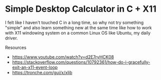 # Simple Desktop Calculator in C + X11

I felt like I haven't touched C in a long time, so why not try something "simple"
and also learn something new at the same time like how to work with X11 windowing
system on a common Linux OS like Ubuntu, my daily driver.

Resources
- https://www.youtube.com/watch?v=d2E7ryHCK08
- https://stackoverflow.com/questions/10792361/how-do-i-gracefully-exit-an-x11-event-loop
- https://tronche.com/gui/x/xlib
